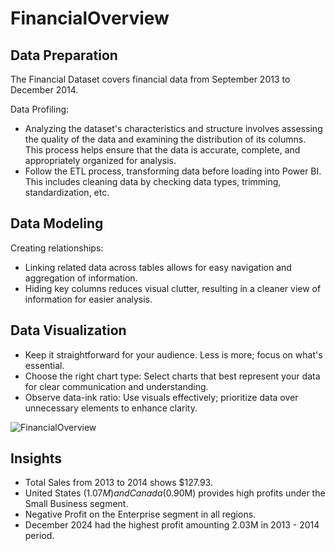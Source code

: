 # FinancialOverview


## Data Preparation
The Financial Dataset covers financial data from September 2013 to December 2014.

Data Profiling: 
- Analyzing the dataset's characteristics and structure involves assessing the quality of the data and examining the distribution of its columns. This process helps ensure that the data is accurate, complete, and appropriately organized for analysis.
- Follow the ETL process, transforming data before loading into Power BI. This includes cleaning data by checking data types, trimming, standardization, etc.

## Data Modeling
Creating relationships: 
- Linking related data across tables allows for easy navigation and aggregation of information.
- Hiding key columns reduces visual clutter, resulting in a cleaner view of information for easier analysis.

## Data Visualization
- Keep it straightforward for your audience. Less is more; focus on what's essential.
- Choose the right chart type: Select charts that best represent your data for clear communication and understanding.
- Observe data-ink ratio: Use visuals effectively; prioritize data over unnecessary elements to enhance clarity.

![FinancialOverview](https://github.com/ochengco-paolo/FinancialOverview/assets/140794262/3f4325b3-838c-4f31-8d00-acd940801662)

## Insights
- Total Sales from 2013 to 2014 shows $127.93.
- United States ($1.07M) and Canada ($0.90M) provides high profits under the Small Business segment.
- Negative Profit on the Enterprise segment in all regions.
- December 2024 had the highest profit amounting 2.03M in 2013 - 2014 period.

